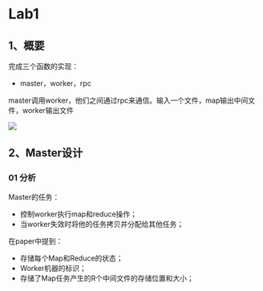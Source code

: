 # Lab1

## 1、概要

完成三个函数的实现：

- master，worker，rpc

master调用worker，他们之间通过rpc来通信。输入一个文件，map输出中间文件，worker输出文件

![](https://gitee.com/moni_world/pic_bed/raw/master/img/image-20230428163702025.png)



## 2、Master设计

### 01 分析

Master的任务：

- 控制worker执行map和reduce操作；
- 当worker失效时将他的任务拷贝并分配给其他任务；



在paper中提到：

- 存储每个Map和Reduce的状态；
- Worker机器的标识；
- 存储了Map任务产生的R个中间文件的存储位置和大小；





